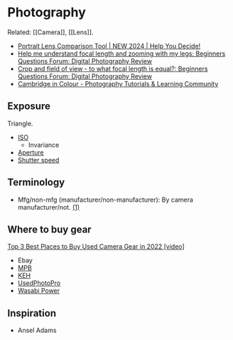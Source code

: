 # Photography

Related: [[Camera]], [[Lens]].

- [Portrait Lens Comparison Tool | NEW 2024 | Help You Decide!](https://exposure-triangle.com/portrait-lens-comparison-tool/)
- [Help me understand focal length and zooming with my legs: Beginners Questions Forum: Digital Photography Review](https://www.dpreview.com/forums/thread/4314436?page=2#forum-post-61577397)
- [Crop and field of view - to what focal length is equal?: Beginners Questions Forum: Digital Photography Review](https://www.dpreview.com/forums/thread/4633166)
- [Cambridge in Colour - Photography Tutorials & Learning Community](https://www.cambridgeincolour.com/)

## Exposure

Triangle.

- [ISO](https://en.wikipedia.org/wiki/Film_speed#Digital_camera_ISO_speed_and_exposure_index)
  - Invariance
- [Aperture](https://en.wikipedia.org/wiki/Aperture)
- [Shutter speed](https://en.wikipedia.org/wiki/Shutter_speed)

## Terminology

- Mfg/non-mfg (manufacturer/non-manufacturer): By camera manufacturer/not. [(1)](https://photo.stackexchange.com/questions/22065/what-does-non-mfg-zoom-lens-mean)

## Where to buy gear

[Top 3 Best Places to Buy Used Camera Gear in 2022 [video]](https://youtu.be/v1niuiqng8Y)

- Ebay
- [MPB](https://www.mpb.com)
- [KEH](https://www.keh.com)
- [UsedPhotoPro](https://usedphotopro.com)
- [Wasabi Power](https://www.wasabipower.com)

## Inspiration

- Ansel Adams
